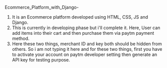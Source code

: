 Ecommerce_Platform_with_Django-


1. It is an Ecommerce platform developed using HTML, CSS, JS and Django.
2. This is currently in developing phase but i'll  complete it. Here, User can add items into their cart and then purchase them via paytm payment method.   
3. Here these two things, merchant ID and key both should be hidden from others. So i am not typing it here and for these two things, first you have to activate your account on paytm developer setting then generate an API key for testing purpose.
